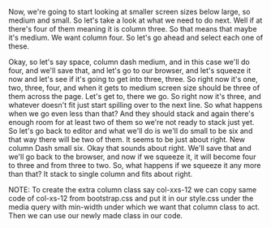 Now, we're going to start looking at smaller screen sizes below large, so medium and small. So let's take a look at what we need to do next. Well if at there's four of them meaning it is column three. So that means that maybe it's medium. We want column four. So let's go ahead and select each one of these.

Okay, so let's say space, column dash medium, and in this case we'll do four, and we'll save that, and let's go to our browser, and let's squeeze it now and let's see if it's going to get into three, three. So right now it's one, two, three, four, and when it gets to medium screen size should be three of them across the page. Let's get to, there we go. So right now it's three, and whatever doesn't fit just start spilling over to the next line. So what happens when we go even less than that? And they should stack and again there's enough room for at least two of them so we're not ready to stack just yet. So let's go back to editor and what we'll do is we'll do small to be six and that way there will be two of them. It seems to be just about right. New column Dash small six. Okay that sounds about right. We'll save that and we'll go back to the browser, and now if we squeeze it, it will become four to three and from three to two. So, what happens if we squeeze it any more than that? It stack to single column and fits about right.

NOTE: To create the extra column class say col-xxs-12 we can copy same code of col-xs-12 from bootstrap.css and put it in our style.css under the media query with min-width under which we want that column class to act. Then we can use our newly made class in our code.